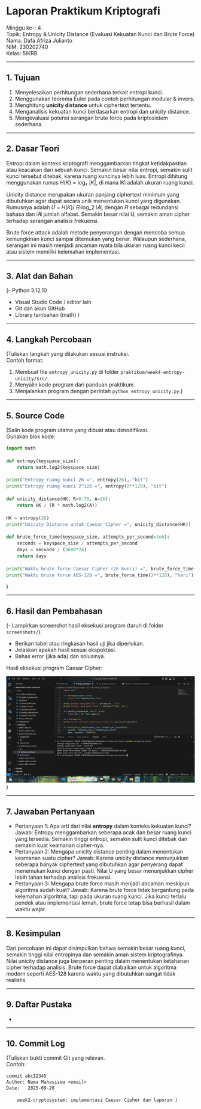 # Laporan Praktikum Kriptografi
Minggu ke-: 4  
Topik: Entropy & Unicity Distance (Evaluasi Kekuatan Kunci dan Brute Force)  
Nama: Dafa Afriza Julianto  
NIM: 230202740  
Kelas: 5IKRB  

---

## 1. Tujuan
1. Menyelesaikan perhitungan sederhana terkait entropi kunci.  
2. Menggunakan teorema Euler pada contoh perhitungan modular & invers.  
3. Menghitung **unicity distance** untuk ciphertext tertentu.  
4. Menganalisis kekuatan kunci berdasarkan entropi dan unicity distance.  
5. Mengevaluasi potensi serangan brute force pada kriptosistem sederhana.  

---

## 2. Dasar Teori
Entropi dalam konteks kriptografi menggambarkan tingkat ketidakpastian atau keacakan dari sebuah kunci. Semakin besar nilai entropi, semakin sulit kunci tersebut ditebak, karena ruang kuncinya lebih luas. Entropi dihitung menggunakan rumus *H*(𝐾) = log₂ |𝐾|, di mana ∣𝐾∣ adalah ukuran ruang kunci.

Unicity distance merupakan ukuran panjang ciphertext minimum yang dibutuhkan agar dapat secara unik menentukan kunci yang digunakan. Rumusnya adalah 𝑈 = 𝐻(𝐾)/ 𝑅⋅log_2 ∣𝐴∣, dengan 𝑅 sebagai redundansi bahasa dan ∣𝐴∣ jumlah alfabet. Semakin besar nilai U, semakin aman cipher terhadap serangan analisis frekuensi.

Brute force attack adalah metode penyerangan dengan mencoba semua kemungkinan kunci sampai ditemukan yang benar. Walaupun sederhana, serangan ini masih menjadi ancaman nyata bila ukuran ruang kunci kecil atau sistem memiliki kelemahan implementasi.

---

## 3. Alat dan Bahan
(- Python 3.12.10  
- Visual Studio Code / editor lain  
- Git dan akun GitHub  
- Library tambahan (math)  )

---

## 4. Langkah Percobaan
(Tuliskan langkah yang dilakukan sesuai instruksi.  
Contoh format:
1. Membuat file `entropy_unicity.py` di folder `praktikum/week4-entropy-unicity/src/`.
2. Menyalin kode program dari panduan praktikum.
3. Menjalankan program dengan perintah `python entropy_unicity.py`.)

---

## 5. Source Code
(Salin kode program utama yang dibuat atau dimodifikasi.  
Gunakan blok kode:

```python
import math

def entropy(keyspace_size):
    return math.log2(keyspace_size)

print("Entropy ruang kunci 26 =", entropy(26), "bit")
print("Entropy ruang kunci 2^128 =", entropy(2**128), "bit")

def unicity_distance(HK, R=0.75, A=26):
    return HK / (R * math.log2(A))

HK = entropy(26)
print("Unicity Distance untuk Caesar Cipher =", unicity_distance(HK))

def brute_force_time(keyspace_size, attempts_per_second=1e6):
    seconds = keyspace_size / attempts_per_second
    days = seconds / (3600*24)
    return days

print("Waktu brute force Caesar Cipher (26 kunci) =", brute_force_time(26), "hari")
print("Waktu brute force AES-128 =", brute_force_time(2**128), "hari")
```
)

---

## 6. Hasil dan Pembahasan
(- Lampirkan screenshot hasil eksekusi program (taruh di folder `screenshots/`).  
- Berikan tabel atau ringkasan hasil uji jika diperlukan.  
- Jelaskan apakah hasil sesuai ekspektasi.  
- Bahas error (jika ada) dan solusinya. 

Hasil eksekusi program Caesar Cipher:

![Hasil Eksekusi](screenshots/hasil.png)
)

---

## 7. Jawaban Pertanyaan  
- Pertanyaan 1: Apa arti dari nilai **entropy** dalam konteks kekuatan kunci?
  Jawab: Entropy menggambarkan seberapa acak dan besar ruang kunci yang tersedia. Semakin tinggi entropi, semakin sulit kunci ditebak dan semakin kuat keamanan cipher-nya.
- Pertanyaan 2: Mengapa unicity distance penting dalam menentukan keamanan suatu cipher? 
  Jawab: Karena unicity distance menunjukkan seberapa banyak ciphertext yang dibutuhkan agar penyerang dapat menemukan kunci dengan pasti. Nilai U yang besar menunjukkan cipher lebih tahan terhadap analisis frekuensi.
- Pertanyaan 3: Mengapa brute force masih menjadi ancaman meskipun algoritma sudah kuat?
  Jawab: Karena brute force tidak bergantung pada kelemahan algoritma, tapi pada ukuran ruang kunci. Jika kunci terlalu pendek atau implementasi lemah, brute force tetap bisa berhasil dalam waktu wajar.  

---

## 8. Kesimpulan
Dari percobaan ini dapat disimpulkan bahwa semakin besar ruang kunci, semakin tinggi nilai entropinya dan semakin aman sistem kriptografinya. Nilai unicity distance juga berperan penting dalam menentukan ketahanan cipher terhadap analisis. Brute force dapat diabaikan untuk algoritma modern seperti AES-128 karena waktu yang dibutuhkan sangat tidak realistis.

---

## 9. Daftar Pustaka
-

---

## 10. Commit Log
(Tuliskan bukti commit Git yang relevan.  
Contoh:
```
commit abc12345
Author: Nama Mahasiswa <email>
Date:   2025-09-20

    week2-cryptosystem: implementasi Caesar Cipher dan laporan )
```
